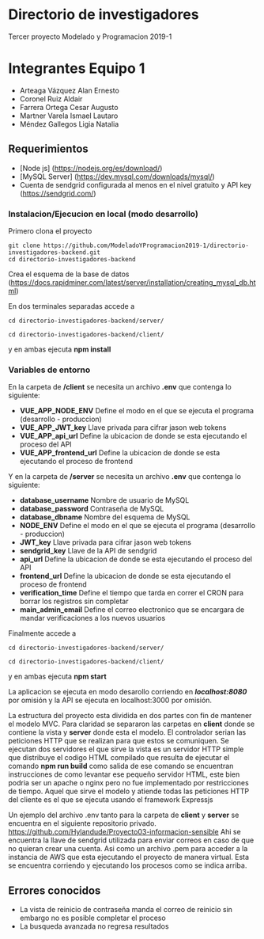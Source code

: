 # Directorio de investigadores
Tercer proyecto Modelado y Programacion 2019-1

# Integrantes Equipo 1
* Arteaga Vázquez Alan Ernesto
* Coronel Ruiz Aldair
* Farrera Ortega Cesar Augusto
* Martner Varela Ismael Lautaro
* Méndez Gallegos Ligia Natalia

## Requerimientos

* [Node js] (https://nodejs.org/es/download/)
* [MySQL Server] (https://dev.mysql.com/downloads/mysql/)
* Cuenta de sendgrid configurada al menos en el nivel gratuito y API key (https://sendgrid.com/)

### Instalacion/Ejecucion en local (modo desarrollo)

Primero clona el proyecto

```
git clone https://github.com/ModeladoYProgramacion2019-1/directorio-investigadores-backend.git
cd directorio-investigadores-backend
```

Crea el esquema de la base de datos (https://docs.rapidminer.com/latest/server/installation/creating_mysql_db.html)

En dos terminales separadas accede a

```
cd directorio-investigadores-backend/server/
```
```
cd directorio-investigadores-backend/client/
```

y en ambas ejecuta **npm install**


### Variables de entorno

En la carpeta de **/client** se necesita un archivo **.env** que contenga lo siguiente:

* **VUE_APP_NODE_ENV** Define el modo en el que se ejecuta el programa (desarrollo - produccion)
* **VUE_APP_JWT_key** Llave privada para cifrar jason web tokens
* **VUE_APP_api_url** Define la ubicacion de donde se esta ejecutando el proceso del API
* **VUE_APP_frontend_url** Define la ubicacion de donde se esta ejecutando el proceso de frontend

Y en la carpeta de **/server** se necesita un archivo **.env** que contenga lo siguiente:

* **database_username** Nombre de usuario de MySQL
* **database_password** Contraseña de MySQL
* **database_dbname** Nombre del esquema de MySQL
* **NODE_ENV** Define el modo en el que se ejecuta el programa (desarrollo - produccion)
* **JWT_key** Llave privada para cifrar jason web tokens
* **sendgrid_key** Llave de la API de sendgrid
* **api_url** Define la ubicacion de donde se esta ejecutando el proceso del API
* **frontend_url** Define la ubicacion de donde se esta ejecutando el proceso de frontend
* **verification_time** Define el tiempo que tarda en correr el CRON para borrar los registros sin completar
* **main_admin_email** Define el correo electronico que se encargara de mandar verificaciones a los nuevos usuarios


Finalmente accede a

```
cd directorio-investigadores-backend/server/
```
```
cd directorio-investigadores-backend/client/
```

y en ambas ejecuta **npm start**

La aplicacion se ejecuta en modo desarollo corriendo en ***localhost:8080*** por omisión y la API se ejecuta en localhost:3000 por omisión.

La estructura del proyecto esta dividida en dos partes con fin de mantener el modelo MVC. Para claridad se separaron las carpetas en **client** donde se contiene la vista y **server** donde esta el modelo. El controlador serian las peticiones HTTP que se realizan para que estos se comuniquen. Se ejecutan dos servidores el que sirve la vista es un servidor HTTP simple que distribuye el codigo HTML compilado que resulta de ejecutar el comando **npm run build** como salida de ese comando se encuentran instrucciones de como levantar ese pequeño servidor HTML, este bien podria ser un apache o nginx pero no fue implementado por restricciones de tiempo. Aquel que sirve el modelo y atiende todas las peticiones HTTP del cliente es el que se ejecuta usando el framework Expressjs

Un ejemplo del archivo .env tanto para la carpeta de **client** y **server** se encuentra en el siguiente repositorio privado. https://github.com/Hylandude/Proyecto03-informacion-sensible Ahi se encuentra la llave de sendgrid utilizada para enviar correos en caso de que no quieran crear una cuenta. Asi como un archivo .pem para acceder a la instancia de AWS que esta ejecutando el proyecto de manera virtual. Esta se encuentra corriendo y ejecutando los procesos como se indica arriba.

## Errores conocidos
* La vista de reinicio de contraseña manda el correo de reinicio sin embargo no es posible completar el proceso
* La busqueda avanzada no regresa resultados
